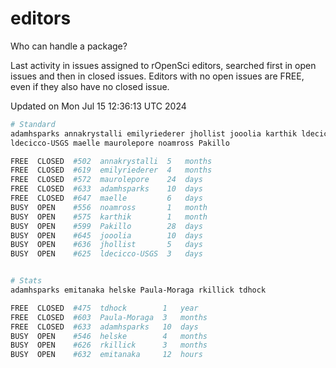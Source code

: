 # editors

Who can handle a package?

Last activity in issues assigned to rOpenSci editors, searched first in open
issues and then in closed issues. Editors with no open issues are FREE, even if
they also have no closed issue.


Updated on Mon Jul 15 12:36:13 UTC 2024

```bash
# Standard
adamhsparks annakrystalli emilyriederer jhollist jooolia karthik ldecicco
ldecicco-USGS maelle maurolepore noamross Pakillo

FREE  CLOSED  #502  annakrystalli  5   months
FREE  CLOSED  #619  emilyriederer  4   months
FREE  CLOSED  #572  maurolepore    24  days
FREE  CLOSED  #633  adamhsparks    10  days
FREE  CLOSED  #647  maelle         6   days
BUSY  OPEN    #556  noamross       1   month
BUSY  OPEN    #575  karthik        1   month
BUSY  OPEN    #599  Pakillo        28  days
BUSY  OPEN    #645  jooolia        10  days
BUSY  OPEN    #636  jhollist       5   days
BUSY  OPEN    #625  ldecicco-USGS  3   days


# Stats
adamhsparks emitanaka helske Paula-Moraga rkillick tdhock

FREE  CLOSED  #475  tdhock        1   year
FREE  CLOSED  #603  Paula-Moraga  3   months
FREE  CLOSED  #633  adamhsparks   10  days
BUSY  OPEN    #546  helske        4   months
BUSY  OPEN    #626  rkillick      3   months
BUSY  OPEN    #632  emitanaka     12  hours
```
